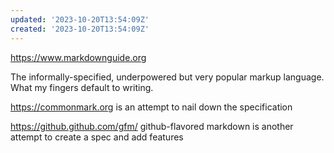 ```yaml
---
updated: '2023-10-20T13:54:09Z'
created: '2023-10-20T13:54:09Z'
---
```

https://www.markdownguide.org

The informally-specified, underpowered but very popular markup language. What my fingers default to writing.

https://commonmark.org is an attempt to nail down the specification

https://github.github.com/gfm/ github-flavored markdown is another attempt to create a spec and add features